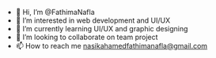 - 👋 Hi, I’m @FathimaNafla
- 👀 I’m interested in web development and UI/UX
- 🌱 I’m currently learning UI/UX and graphic designing
- 💞️ I’m looking to collaborate on team project
- 📫 How to reach me nasikahamedfathimanafla@gmail.com

<!---
FathimaNafla/FathimaNafla is a ✨ special ✨ repository because its `README.md` (this file) appears on your GitHub profile.
You can click the Preview link to take a look at your changes.
--->
